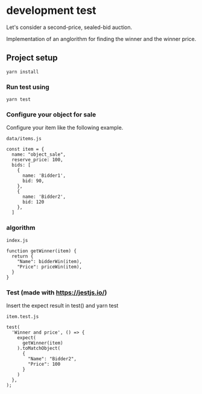 # development test
Let's consider a second-price, sealed-bid auction.

Implementation of an anglorithm for finding the winner and the winner price.

## Project setup
```
yarn install
```

### Run test using
```
yarn test
```

### Configure your object for sale
Configure your item like the following example.

```
data/items.js

const item = {
  name: "object_sale",
  reserve_price: 100,
  bids: [
    {
      name: 'Bidder1',
      bid: 90,
    },
    {
      name: 'Bidder2',
      bid: 120
    },
  ]
```

### algorithm

```
index.js

function getWinner(item) {
  return {
    "Name": bidderWin(item),
    "Price": priceWin(item),
  }
}
```

### Test (made with https://jestjs.io/)
Insert the expect result in test() and yarn test

```
item.test.js

test(
  'Winner and price', () => {
    expect(
      getWinner(item)
    ).toMatchObject(
      {
        "Name": "Bidder2",
        "Price": 100
      }
    )
  },
);
```
